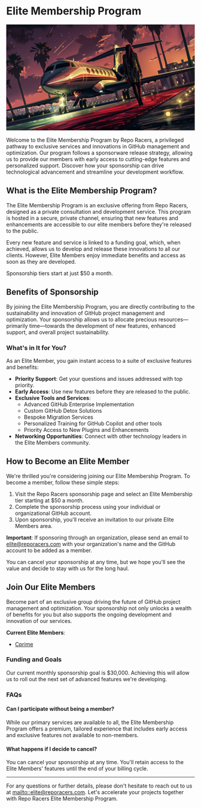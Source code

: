 # Elite Membership Program

![Elite Membership](./assets/images/elite_membership.webp)

Welcome to the Elite Membership Program by Repo Racers, a privileged pathway to exclusive services and innovations in GitHub management and optimization. Our program follows a sponsorware release strategy, allowing us to provide our members with early access to cutting-edge features and personalized support. Discover how your sponsorship can drive technological advancement and streamline your development workflow.

## What is the Elite Membership Program?

The Elite Membership Program is an exclusive offering from Repo Racers, designed as a private consultation and development service. This program is hosted in a secure, private channel, ensuring that new features and enhancements are accessible to our elite members before they're released to the public.

Every new feature and service is linked to a funding goal, which, when achieved, allows us to develop and release these innovations to all our clients. However, Elite Members enjoy immediate benefits and access as soon as they are developed.

Sponsorship tiers start at just $50 a month.

## Benefits of Sponsorship

By joining the Elite Membership Program, you are directly contributing to the sustainability and innovation of GitHub project management and optimization. Your sponsorship allows us to allocate precious resources—primarily time—towards the development of new features, enhanced support, and overall project sustainability.

### What's in It for You?

As an Elite Member, you gain instant access to a suite of exclusive features and benefits:

- **Priority Support**: Get your questions and issues addressed with top priority.
- **Early Access**: Use new features before they are released to the public.
- **Exclusive Tools and Services**:
  - Advanced GitHub Enterprise Implementation
  - Custom GitHub Detox Solutions
  - Bespoke Migration Services
  - Personalized Training for GitHub Copilot and other tools
  - Priority Access to New Plugins and Enhancements
- **Networking Opportunities**: Connect with other technology leaders in the Elite Members community.

## How to Become an Elite Member

We're thrilled you're considering joining our Elite Membership Program. To become a member, follow these simple steps:

1. Visit the Repo Racers sponsorship page and select an Elite Membership tier starting at $50 a month.
2. Complete the sponsorship process using your individual or organizational GitHub account.
3. Upon sponsorship, you'll receive an invitation to our private Elite Members area.

**Important**: If sponsoring through an organization, please send an email to <elite@reporacers.com> with your organization's name and the GitHub account to be added as a member.

You can cancel your sponsorship at any time, but we hope you'll see the value and decide to stay with us for the long haul.

## Join Our Elite Members

Become part of an exclusive group driving the future of GitHub project management and optimization. Your sponsorship not only unlocks a wealth of benefits for you but also supports the ongoing development and innovation of our services.

**Current Elite Members**:

- [Cprime](https://www.cprime.com/)

### Funding and Goals

Our current monthly sponsorship goal is $30,000. Achieving this will allow us to roll out the next set of advanced features we're developing.

### FAQs

#### Can I participate without being a member?

While our primary services are available to all, the Elite Membership Program offers a premium, tailored experience that includes early access and exclusive features not available to non-members.

#### What happens if I decide to cancel?

You can cancel your sponsorship at any time. You'll retain access to the Elite Members' features until the end of your billing cycle.

---

For any questions or further details, please don't hesitate to reach out to us at [mailto::elite@reporacers.com](elite@reporacers.com). Let's accelerate your projects together with Repo Racers Elite Membership Program.
